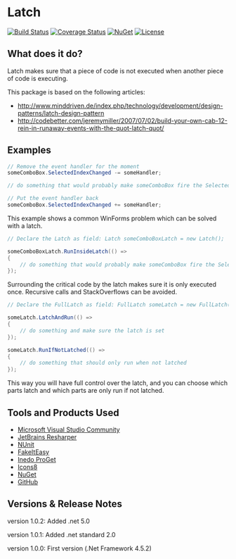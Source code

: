 # Latch

[![Build Status](https://travis-ci.org/denxorz/Latch.svg?branch=master)](https://travis-ci.org/denxorz/Latch) [![Coverage Status](https://coveralls.io/repos/github/denxorz/Latch/badge.svg?branch=master)](https://coveralls.io/github/denxorz/Latch?branch=master) [![NuGet](https://buildstats.info/nuget/Denxorz.Latch)](https://www.nuget.org/packages/Denxorz.Latch/) [![License](http://img.shields.io/:license-mit-blue.svg)](https://github.com/denxorz/Latch/blob/master/LICENSE)

## What does it do?
Latch makes sure that a piece of code is not executed when another piece of code is executing.

This package is based on the following articles: 

* http://www.minddriven.de/index.php/technology/development/design-patterns/latch-design-pattern
* http://codebetter.com/jeremymiller/2007/07/02/build-your-own-cab-12-rein-in-runaway-events-with-the-quot-latch-quot/

## Examples
```C#
// Remove the event handler for the moment
someComboBox.SelectedIndexChanged -= someHandler;

// do something that would probably make someComboBox fire the SelectedIndexChanged event

// Put the event handler back
someComboBox.SelectedIndexChanged += someHandler;
```

This example shows a common WinForms problem which can be solved with a latch.

```C#
// Declare the Latch as field: Latch someComboBoxLatch = new Latch();

someComboBoxLatch.RunInsideLatch(() =>
{
    // do something that would probably make someComboBox fire the SelectedIndexChanged event
});
```
Surrounding the critical code by the latch makes sure it is only executed once. Recursive calls and StackOverflows can be avoided.

```C#
// Declare the FullLatch as field: FullLatch someLatch = new FullLatch();

someLatch.LatchAndRun(() =>
{
    // do something and make sure the latch is set
});

someLatch.RunIfNotLatched(() =>
{
    // do something that should only run when not latched
});
```
This way you will have full control over the latch, and you can choose which parts latch 
and which parts are only run if not latched.

## Tools and Products Used
* [Microsoft Visual Studio Community](https://www.visualstudio.com)
* [JetBrains Resharper](https://www.jetbrains.com/resharper/)
* [NUnit](https://www.nunit.org/)
* [FakeItEasy](https://fakeiteasy.github.io/)
* [Inedo ProGet](https://inedo.com/proget)
* [Icons8](https://icons8.com/)
* [NuGet](https://www.nuget.org/)
* [GitHub](https://github.com/)

## Versions & Release Notes

version 1.0.2: Added .net 5.0

version 1.0.1: Added .net standard 2.0

version 1.0.0: First version (.Net Framework 4.5.2)
